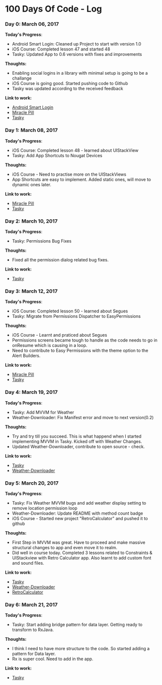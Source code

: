 # 100 Days Of Code - Log

### Day 0: March 06, 2017

**Today's Progress**: 

- Android Smart Login: Cleaned up Project to start with version 1.0
- iOS Course: Completed lesson 47 and started 48
- Tasky: Updated App to 0.6 versions with fixes and improvements

**Thoughts:**

- Enabling social logins in a library with minimal setup is going to be a challange
- iOS Course is going good. Started pushing code to Github
- Tasky was updated according to the received feedback

**Link to work:** 
- [Android Smart Login](https://github.com/CodelightStudios/Android-Smart-Login)
- [Miracle Pill](https://github.com/kalyandechiraju/MiraclePill)
- [Tasky](https://play.google.com/store/apps/details?id=studios.codelight.codify)

### Day 1: March 08, 2017

**Today's Progress**: 

- iOS Course: Completed lesson 48 - learned about UIStackView
- Tasky: Add App Shortcuts to Nougat Devices

**Thoughts:**

- iOS Course - Need to practise more on the UIStackViews
- App Shortcuts are easy to implement. Added static ones, will move to dynamic ones later.

**Link to work:** 
- [Miracle Pill](https://github.com/kalyandechiraju/MiraclePill)
- [Tasky](https://play.google.com/store/apps/details?id=studios.codelight.codify)

### Day 2: March 10, 2017

**Today's Progress**: 

- Tasky: Permissions Bug Fixes

**Thoughts:**

- Fixed all the permission dialog related bug fixes.

**Link to work:** 

- [Tasky](https://play.google.com/store/apps/details?id=studios.codelight.codify)

### Day 3: March 12, 2017

**Today's Progress**: 

- iOS Course: Completed lesson 50 - learned about Segues
- Tasky: Migrate from Permissions Dispatcher to EasyPermissions

**Thoughts:**

- iOS Course - Learnt and praticed about Segues
- Permissions screens became tough to handle as the code needs to go in onResume which is causing in a loop.
- Need to contribute to Easy Permissions with the theme option to the Alert Builders.

**Link to work:** 
- [Miracle Pill](https://github.com/kalyandechiraju/MiraclePill)
- [Tasky](https://play.google.com/store/apps/details?id=studios.codelight.codify)

### Day 4: March 19, 2017

**Today's Progress**: 

- Tasky: Add MVVM for Weather
- Weather-Downloader: Fix Manifest error and move to next version(0.2)

**Thoughts:**

- Try and try till you succeed. This is what happend when I started implementing MVVM in Tasky. Kicked off with Weather Changes.
- Updated Weather-Downloader, contribute to open source - check.

**Link to work:** 

- [Tasky](https://play.google.com/store/apps/details?id=studios.codelight.codify)
- [Weather-Downloader](https://github.com/CodelightStudios/Weather-Downloader)

### Day 5: March 20, 2017

**Today's Progress**: 

- Tasky: Fix Weather MVVM bugs and add weather display setting to remove location permission loop
- Weather-Downloader: Update README with method count badge
- iOS Course - Started new project "RetroCalculator" and pushed it to github


**Thoughts:**

- First Step in MVVM was great. Have to proceed and make massive structural changes to app and even move it to realm.
- Did well in course today. Completed 3 lessons related to Constraints & UIStackview with Retro Calculator app. Also learnt to add custom font and sound files.

**Link to work:** 

- [Tasky](https://play.google.com/store/apps/details?id=studios.codelight.codify)
- [Weather-Downloader](https://github.com/CodelightStudios/Weather-Downloader)
- [RetroCalculator](https://github.com/kalyandechiraju/RetroCalculator)

### Day 6: March 21, 2017

**Today's Progress**: 

- Tasky: Start adding bridge pattern for data layer. Getting ready to transform to RxJava.


**Thoughts:**

- I think I need to have more structure to the code. So started adding a pattern for Data layer.
- Rx is super cool. Need to add in the app.

**Link to work:** 

- [Tasky](https://play.google.com/store/apps/details?id=studios.codelight.codify)
